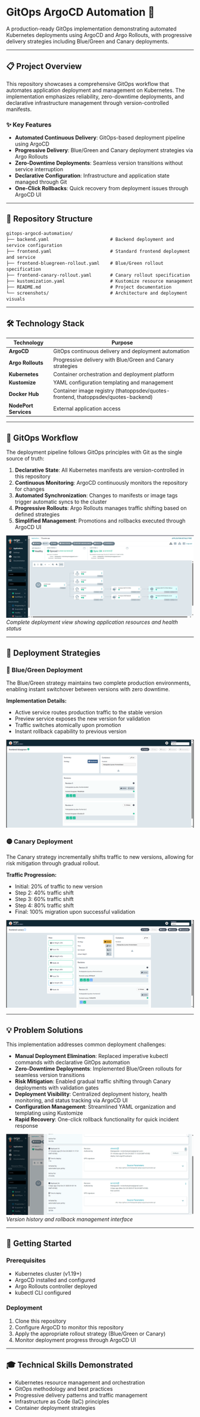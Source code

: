 # GitOps ArgoCD Automation 🚀

A production-ready GitOps implementation demonstrating automated Kubernetes deployments using ArgoCD and Argo Rollouts, with progressive delivery strategies including Blue/Green and Canary deployments.

---

## 📋 Project Overview

This repository showcases a comprehensive GitOps workflow that automates application deployment and management on Kubernetes. The implementation emphasizes reliability, zero-downtime deployments, and declarative infrastructure management through version-controlled manifests.

### ✨ Key Features

- **Automated Continuous Delivery**: GitOps-based deployment pipeline using ArgoCD
- **Progressive Delivery**: Blue/Green and Canary deployment strategies via Argo Rollouts
- **Zero-Downtime Deployments**: Seamless version transitions without service interruption
- **Declarative Configuration**: Infrastructure and application state managed through Git
- **One-Click Rollbacks**: Quick recovery from deployment issues through ArgoCD UI

---

## 📁 Repository Structure

```
gitops-argocd-automation/
├── backend.yaml                       # Backend deployment and service configuration
├── frontend.yaml                      # Standard frontend deployment and service
├── frontend-bluegreen-rollout.yaml    # Blue/Green rollout specification
├── frontend-canary-rollout.yaml       # Canary rollout specification
├── kustomization.yaml                 # Kustomize resource management
├── README.md                          # Project documentation
└── screenshots/                       # Architecture and deployment visuals
```

---

## 🛠️ Technology Stack

| Technology | Purpose |
|------------|---------|
| **ArgoCD** | GitOps continuous delivery and deployment automation |
| **Argo Rollouts** | Progressive delivery with Blue/Green and Canary strategies |
| **Kubernetes** | Container orchestration and deployment platform |
| **Kustomize** | YAML configuration templating and management |
| **Docker Hub** | Container image registry (thatoppsdev/quotes-frontend, thatoppsdev/quotes-backend) |
| **NodePort Services** | External application access |

---

## 🔄 GitOps Workflow

The deployment pipeline follows GitOps principles with Git as the single source of truth:

1. **Declarative State**: All Kubernetes manifests are version-controlled in this repository
2. **Continuous Monitoring**: ArgoCD continuously monitors the repository for changes
3. **Automated Synchronization**: Changes to manifests or image tags trigger automatic syncs to the cluster
4. **Progressive Rollouts**: Argo Rollouts manages traffic shifting based on defined strategies
5. **Simplified Management**: Promotions and rollbacks executed through ArgoCD UI

![ArgoCD Application Tree](./screenshots/argocd.png)
*Complete deployment view showing application resources and health status*

---

## 🎯 Deployment Strategies

### 🔵 Blue/Green Deployment

The Blue/Green strategy maintains two complete production environments, enabling instant switchover between versions with zero downtime.

**Implementation Details:**
- Active service routes production traffic to the stable version
- Preview service exposes the new version for validation
- Traffic switches atomically upon promotion
- Instant rollback capability to previous version

![Blue/Green Deployment](./screenshots/bluegreen.png)

### 🟡 Canary Deployment

The Canary strategy incrementally shifts traffic to new versions, allowing for risk mitigation through gradual rollout.

**Traffic Progression:**
- Initial: 20% of traffic to new version
- Step 2: 40% traffic shift
- Step 3: 60% traffic shift
- Step 4: 80% traffic shift
- Final: 100% migration upon successful validation

![Canary Deployment](./screenshots/canary.png)

---

## 💡 Problem Solutions

This implementation addresses common deployment challenges:

- **Manual Deployment Elimination**: Replaced imperative kubectl commands with declarative GitOps automation
- **Zero-Downtime Deployments**: Implemented Blue/Green rollouts for seamless version transitions
- **Risk Mitigation**: Enabled gradual traffic shifting through Canary deployments with validation gates
- **Deployment Visibility**: Centralized deployment history, health monitoring, and status tracking via ArgoCD UI
- **Configuration Management**: Streamlined YAML organization and templating using Kustomize
- **Rapid Recovery**: One-click rollback functionality for quick incident response

![Deployment History and Rollback](./screenshots/rollbacks.png)
*Version history and rollback management interface*

---

## 🚀 Getting Started

### Prerequisites

- Kubernetes cluster (v1.19+)
- ArgoCD installed and configured
- Argo Rollouts controller deployed
- kubectl CLI configured

### Deployment

1. Clone this repository
2. Configure ArgoCD to monitor this repository
3. Apply the appropriate rollout strategy (Blue/Green or Canary)
4. Monitor deployment progress through ArgoCD UI

---

## 🎓 Technical Skills Demonstrated

- Kubernetes resource management and orchestration
- GitOps methodology and best practices
- Progressive delivery patterns and traffic management
- Infrastructure as Code (IaC) principles
- Container deployment strategies
